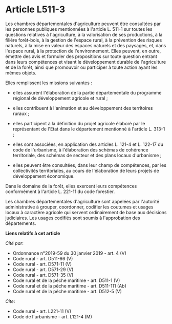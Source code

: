 # Article L511-3

Les chambres départementales d'agriculture peuvent être consultées par les personnes publiques mentionnées à l'article L.
511-1 sur toutes les questions relatives à l'agriculture, à la valorisation de ses productions, à la filière forêt-bois, à la
gestion de l'espace rural, à la prévention des risques naturels, à la mise en valeur des espaces naturels et des paysages,
et, dans l'espace rural, à la protection de l'environnement. Elles peuvent, en outre, émettre des avis et formuler des
propositions sur toute question entrant dans leurs compétences et visant le développement durable de l'agriculture et de la
forêt, ainsi que promouvoir ou participer à toute action ayant les mêmes objets. 

Elles remplissent les missions suivantes :

- elles assurent l'élaboration de la partie départementale du programme régional de développement agricole et rural ;

- elles contribuent à l'animation et au développement des territoires ruraux ;

- elles participent à la définition du projet agricole élaboré par le représentant de l'Etat dans le département mentionné à
l'article L. 313-1 ;

- elles sont associées, en application des articles L. 121-4 et L. 122-17 du code de l'urbanisme, à l'élaboration des schémas
de cohérence territoriale, des schémas de secteur et des plans locaux d'urbanisme ;

- elles peuvent être consultées, dans leur champ de compétences, par les collectivités territoriales, au cours de
l'élaboration de leurs projets de développement économique. 

Dans le domaine de la forêt, elles exercent leurs compétences conformément à l'article L. 221-11 du code forestier. 

Les chambres départementales d'agriculture sont appelées par l'autorité administrative à grouper, coordonner, codifier les
coutumes et usages locaux à caractère agricole qui servent ordinairement de base aux décisions judiciaires. Les usages
codifiés sont soumis à l'approbation des départements.

**Liens relatifs à cet article**

_Cité par_:

  - Ordonnance n°2019-59 du 30 janvier 2019 - art. 4 (V)
  - Code rural - art. D511-66 (V)
  - Code rural - art. D571-11 (V)
  - Code rural - art. D571-29 (V)
  - Code rural - art. D571-35 (V)
  - Code rural et de la pêche maritime - art. D511-1 (V)
  - Code rural et de la pêche maritime - art. D511-111 (Ab)
  - Code rural et de la pêche maritime - art. D512-5 (V)

_Cite_:

  - Code rural - art. L221-11 (V)
  - Code de l'urbanisme - art. L121-4 (M)
